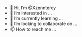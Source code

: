 - 👋 Hi, I’m @Xzenntercy
- 👀 I’m interested in ...
- 🌱 I’m currently learning ...
- 💞️ I’m looking to collaborate on ...
- 📫 How to reach me ...

<!---
Xzenntercy/Xzenntercy is a ✨ special ✨ repository because its `README.md` (this file) appears on your GitHub profile.
You can click the Preview link to take a look at your changes.
--->
